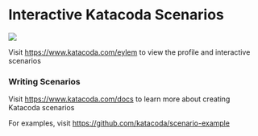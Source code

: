 # Interactive Katacoda Scenarios

[![](http://shields.katacoda.com/katacoda/eylem/count.svg)](https://www.katacoda.com/eylem "Get your profile on Katacoda.com")

Visit https://www.katacoda.com/eylem to view the profile and interactive scenarios

### Writing Scenarios
Visit https://www.katacoda.com/docs to learn more about creating Katacoda scenarios

For examples, visit https://github.com/katacoda/scenario-example
